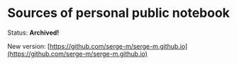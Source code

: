 # Sources of personal public notebook

Status: **Archived!**

New version: [https://github.com/serge-m/serge-m.github.io](https://github.com/serge-m/serge-m.github.io)
